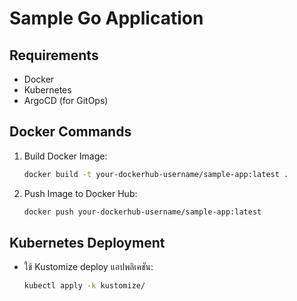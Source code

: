 # Sample Go Application

## Requirements
- Docker
- Kubernetes
- ArgoCD (for GitOps)

## Docker Commands
1. Build Docker Image:
   ```bash
   docker build -t your-dockerhub-username/sample-app:latest .
   ```
2. Push Image to Docker Hub:
   ```bash
   docker push your-dockerhub-username/sample-app:latest
   ```

## Kubernetes Deployment
- ใช้ Kustomize deploy แอปพลิเคชัน:
  ```bash
  kubectl apply -k kustomize/
  ```

